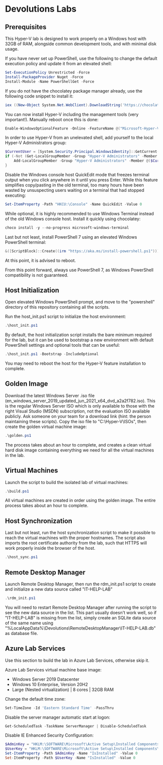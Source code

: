 
# Devolutions Labs

## Prerequisites

This Hyper-V lab is designed to work properly on a Windows host with 32GB of RAM, alongside common development tools, and with minimal disk usage.

If you have never set up PowerShell, use the following to change the default execution policy and update it from an elevated shell:

```powershell
Set-ExecutionPolicy Unrestricted -Force
Install-PackageProvider Nuget -Force
Install-Module -Name PowerShellGet -Force
```

If you do not have the chocolatey package manager already, use the following code snippet to install it:

```powershell
iex ((New-Object System.Net.WebClient).DownloadString('https://chocolatey.org/install.ps1'))
```

You can now install Hyper-V including the management tools (very important!). Manually reboot once this is done:

```powershell
Enable-WindowsOptionalFeature -Online -FeatureName @("Microsoft-Hyper-V") -All -NoRestart
```

In order to use Hyper-V from an unelevated shell, add yourself to the local Hyper-V Administrators group:

```powershell
$CurrentUser = [System.Security.Principal.WindowsIdentity]::GetCurrent().Name
if (-Not (Get-LocalGroupMember -Group "Hyper-V Administrators" -Member $CurrentUser -ErrorAction SilentlyContinue)) {
	Add-LocalGroupMember -Group "Hyper-V Administrators" -Member @($CurrentUser)
}
```

Disable the Windows console host QuickEdit mode that freezes terminal output when you click anywhere in it until you press Enter. While this feature simplifies copy/pasting in the old terminal, too many hours have been wasted by unsuspecting users waiting on a terminal that had stopped executing:

```powershell
Set-ItemProperty -Path "HKCU:\Console" -Name QuickEdit -Value 0
```

While optional, it is highly recommended to use Windows Terminal instead of the old Windows console host. Install it quickly using chocolatey:

```powershell
choco install -y --no-progress microsoft-windows-terminal
```

Last but not least, install PowerShell 7 using an elevated Windows PowerShell terminal:

```powershell
&([ScriptBlock]::Create((irm "https://aka.ms/install-powershell.ps1"))) -UseMSI -Quiet
```

At this point, it is advised to reboot.

From this point forward, always use PowerShell 7, as Windows PowerShell compatibility is not guaranteed.

## Host Initialization

Open elevated Windows PowerShell prompt, and move to the "powershell" directory of this repository containing all the scripts.

Run the host_init.ps1 script to initialize the host environment:

```powershell
.\host_init.ps1
```

By default, the host initialization script installs the bare minimum required for the lab, but it can be used to bootstrap a new environment with default PowerShell settings and optional tools that can be useful:

```powershell
.\host_init.ps1 -Bootstrap -IncludeOptional
```

You may need to reboot the host for the Hyper-V feature installation to complete.

## Golden Image

Download the latest Windows Server .iso file (en_windows_server_2019_updated_jun_2021_x64_dvd_a2a2f782.iso). This is the regular Windows Server ISO which is only available to those with the right Visual Studio (MSDN) subscription, not the evaluation ISO available publicly. Ask someone on your team for a download link (hint: the person maintaining these scripts). Copy the iso file to "C:\Hyper-V\ISOs", then create the golden virtual machine image:

```powershell
.\golden.ps1
```

The process takes about an hour to complete, and creates a clean virtual hard disk image containing everything we need for all the virtual machines in the lab.

## Virtual Machines

Launch the script to build the isolated lab of virtual machines:

```powershell
.\build.ps1
```

All virtual machines are created in order using the golden image. The entire process takes about an hour to complete.

## Host Synchronization

Last but not least, run the host synchronization script to make it possible to reach the virtual machines with the proper hostnames. The script also imports the root certificate authority from the lab, such that HTTPS will work properly inside the browser of the host.

```powershell
.\host_sync.ps1
```

## Remote Desktop Manager

Launch Remote Desktop Manager, then run the rdm_init.ps1 script to create and initialize a new data source called "IT-HELP-LAB"

```powershell
.\rdm_init.ps1
```

You will need to restart Remote Desktop Manager after running the script to see the new data source in the list. This part usually doesn't work well, so if "IT-HELP-LAB" is missing from the list, simply create an SQLite data source of the same name using "%LocalAppData%\Devolutions\RemoteDesktopManager\IT-HELP-LAB.db" as database file.

## Azure Lab Services

Use this section to build the lab in Azure Lab Services, otherwise skip it.

Azure Lab Services virtual machine base image:

 * Windows Server 2019 Datacenter
 * Windows 10 Enterprise, Version 20H2
 * Large (Nested virtualization) | 8 cores | 32GB RAM

Change the default time zone:

```powershell
Set-TimeZone -Id 'Eastern Standard Time' -PassThru
```

Disable the server manager automatic start at logon:

```powershell
Get-ScheduledTask -TaskName ServerManager | Disable-ScheduledTask
```

Disable IE Enhanced Security Configuration:

```powershell
$AdminKey = "HKLM:\SOFTWARE\Microsoft\Active Setup\Installed Components\{A509B1A7-37EF-4b3f-8CFC-4F3A74704073}"
$UserKey = "HKLM:\SOFTWARE\Microsoft\Active Setup\Installed Components\{A509B1A8-37EF-4b3f-8CFC-4F3A74704073}"
Set-ItemProperty -Path $AdminKey -Name "IsInstalled" -Value 0
Set-ItemProperty -Path $UserKey -Name "IsInstalled" -Value 0
```

